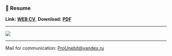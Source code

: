 ### 📰 Resume


**Link:** [**WEB CV**](https://alexey-ratnikov.notion.site/alexey-ratnikov/Resume-ef570e4304fa4ace813ad839b4f6fe02), **Download:** [**PDF**](https://github.com/ProUnebit/Resume/raw/main/PDF%20Resume%20(Alexey-Ratnikov)%v3.rar)

- - -

![](https://raw.githubusercontent.com/ProUnebit/Resume/main/Resume%20(Alexey%20Ratnikov)%v3.jpg)

- - -
Mail for communication: <ProUnebit@yandex.ru>
